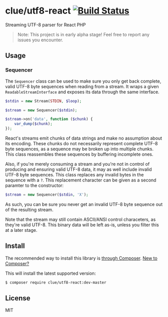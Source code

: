 # clue/utf8-react [![Build Status](https://travis-ci.org/clue/php-utf8-react.svg?branch=master)](https://travis-ci.org/clue/php-utf8-react)

Streaming UTF-8 parser for React PHP

> Note: This project is in early alpha stage! Feel free to report any issues you encounter.

## Usage

### Sequencer

The `Sequencer` class can be used to make sure you only get back complete, valid
UTF-8 byte sequences when reading from a stream.
It wraps a given `ReadableStreamInterface` and exposes its data through the same
interface.

```php
$stdin = new Stream(STDIN, $loop);

$stream = new Sequencer($stdin);

$stream->on('data', function ($chunk) {
    var_dump($chunk);
});
```

React's streams emit chunks of data strings and make no assumption about its encoding.
These chunks do not necessarily represent complete UTF-8 byte sequences, as a
sequence may be broken up into multiple chunks.
This class reassembles these sequences by buffering incomplete ones.

Also, if you're merely consuming a stream and you're not in control of producing and
ensuring valid UTF-8 data, it may as well include invalid UTF-8 byte sequences.
This class replaces any invalid bytes in the sequence with a `?`.
This replacement character can be given as a second paramter to the constructor:

```php
$stream = new Sequencer($stdin, 'X');
```

As such, you can be sure you never get an invalid UTF-8 byte sequence out of
the resulting stream.

Note that the stream may still contain ASCII/ANSI control characeters, as they're
valid UTF-8.
This binary data will be left as-is, unless you filter this at a later stage.

## Install

The recommended way to install this library is [through Composer](https://getcomposer.org).
[New to Composer?](https://getcomposer.org/doc/00-intro.md)

This will install the latest supported version:

```bash
$ composer require clue/utf8-react:dev-master
```

## License

MIT

